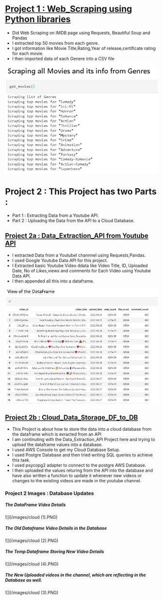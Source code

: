 # [Project 1 : Web_Scraping using Python libraries](https://github.com/sush-mita/Web_Scraping)
- Did Web Scraping on IMDB page using Requests, Beautiful Soup and Pandas
- I extracted top 50 movies from each genre.
- I got information like Movie Title,Rating,Year of release,certificate rating for each movie.
- I then imported data of each Genere into a CSV file 

![](/images/web.PNG)

# Project 2 : This Project has two Parts : 
- Part 1 : Extracting Data from a Youtube API. 
- Part 2 : Uploadng the Data from the API to a Cloud Database.

## [Project 2a : Data_Extraction_API from Youtube API](https://github.com/sush-mita/Youtube_Data_Extraction_Through_API)
- I extracted Data from a Youtubel channnel using Requests,Pandas.
- I used Google Youtube Data API for this project.
- I Extracted basic Youtube Video ddata like Video Title, ID, Uploaded Date, No of Likes,views and comments for Each Video using Youtube Data API.
- I then appended all this into a dataframe. 

![](/images/you.PNG)

## [Project 2b : Cloud_Data_Storage_DF_to_DB](https://github.com/sush-mita/Cloud_Data_Storage_DF_to_DB)
- This Project is about how to store the data into a cloud database from the dataframe which is exracted from an API
- I am continuting with the Data_Extraction_API Project here and trying to upload the dataframe values into a database.
- I used AWS Console to get my Cloud Database Setup.
- I used Postgre Database and then tried writing SQL queries to achieve this task.
- I used psycopg2 adapter to connect to the postgre AWS Database.
- I then uploaded the values returing from the API into the database and have also written a function to update it whenever new videos or changes to the existing videos are made in the youtube channel.

### Project 2 Images : Database Updates 
##### The DataFrame Video Details

![](/images/cloud (1).PNG)

##### The Old Dataframe Video Details in the Database

![](/images/cloud (2).PNG)

##### The Temp Dataframe Storing New Video Details

![](/images/cloud (4).PNG)

##### The New Uploaded videos in the channel, which are reflecting in the Database as well.

![](/images/cloud (3).PNG)


